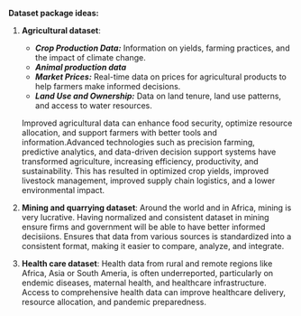 **Dataset package ideas:**
1. **Agricultural dataset**:
	- ***Crop Production Data:*** Information on yields, farming practices, and the impact of climate change.
 	- ***Animal production data***
  	- ***Market Prices:*** Real-time data on prices for agricultural products to help farmers make informed decisions.
   -  ***Land Use and Ownership:*** Data on land tenure, land use patterns, and access to water resources.

	Improved agricultural data can enhance food security, optimize resource allocation, and support farmers with better 		tools and information.Advanced technologies such as precision farming, predictive analytics, and data-driven decision
	support systems have transformed agriculture, increasing efficiency, productivity, and sustainability. This has
	resulted in optimized crop yields, improved livestock management, improved supply chain logistics, and a lower			environmental impact.

3. **Mining and quarrying dataset**: Around the world and in Africa, mining is very lucrative. Having normalized and consistent dataset in mining ensure firms and government will be able to have better informed decisiions. Ensures that data from various sources is standardized into a consistent format, making it easier to compare, analyze, and integrate.

4. **Health care dataset**: Health data from rural and remote regions like Africa, Asia or South Ameria, is often underreported, particularly on endemic diseases, maternal health, and healthcare infrastructure. Access to comprehensive health data can improve healthcare delivery, resource allocation, and pandemic preparedness.

